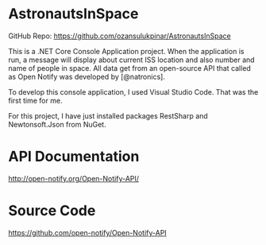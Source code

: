 # AstronautsInSpace

GitHub Repo: https://github.com/ozansulukpinar/AstronautsInSpace

This is a .NET Core Console Application project. When the application is run, a message will display about current ISS location and also number and name of people in space. All data get from an open-source API that called as Open Notify was developed by [@natronics].

To develop this console application, I used Visual Studio Code. That was the first time for me.

For this project, I have just installed packages RestSharp and Newtonsoft.Json from NuGet.

# API Documentation

http://open-notify.org/Open-Notify-API/

# Source Code

https://github.com/open-notify/Open-Notify-API
